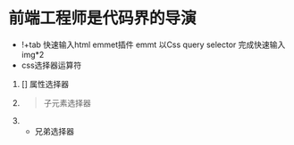 # 前端工程师是代码界的导演
- !+tab 快速输入html emmet插件
emmt 以Css query selector 完成快速输入
img*2
- css选择器运算符
1. [] 属性选择器
2. > 子元素选择器
3. + 兄弟选择器